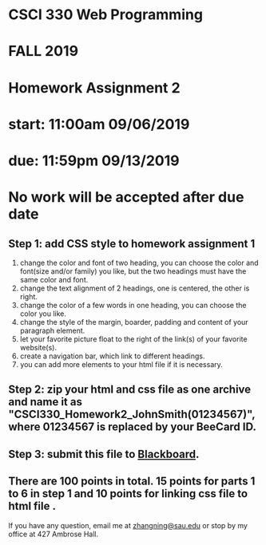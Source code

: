 # CSCI 330 Web Programming
# FALL 2019
# Homework Assignment 2
# start: 11:00am 09/06/2019
# due: 11:59pm 09/13/2019
# No work will be accepted after due date

## Step 1: add CSS style to homework assignment 1
1. change the color and font of two heading, you can choose the color and font(size and/or family) you like, but the two headings must have the same color and font.
2. change the text alignment of 2 headings, one is centered, the other is right.
3. change the color of a few words in one heading, you can choose the color you like.
4. change the style of the margin, boarder, padding and content of your paragraph element.
5. let your favorite picture float to the right of the link(s) of your favorite website(s).
6. create a navigation bar, which link to different headings. 
7. you can add more elements to your html file if it is necessary.

## Step 2: zip your html and css file as one archive and name it as "CSCI330_Homework2_JohnSmith(01234567)", where 01234567 is replaced by your BeeCard ID.
## Step 3: submit this file to [Blackboard](https://blackboard.sau.edu/webapps/login/).

## There are 100 points in total. 15 points for parts 1 to 6 in step 1 and 10 points for linking css file to html file .

If you have any question, email me at zhangning@sau.edu or stop by my office at 427 Ambrose Hall.
